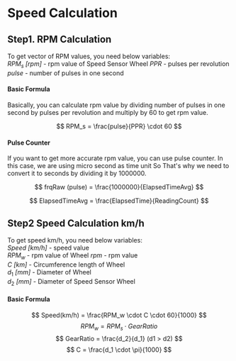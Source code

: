 # Speed Calculation
## Step1. RPM Calculation
To get vector of RPM values, you need below variables:  
$RPM_s$ *[rpm]* - rpm value of Speed Sensor Wheel
$PPR$ - pulses per revolution  
$pulse$ - number of pulses in one second

#### Basic Formula
Basically, you can calculate rpm value by dividing number of pulses in one second by pulses per revolution and multiply by 60 to get rpm value.

$$
RPM_s = \frac{pulse}{PPR} \cdot 60
$$

#### Pulse Counter
If you want to get more accurate rpm value, you can use pulse counter.
In this case, we are using micro second as time unit So That's why we need to convert it to seconds by dividing it by 1000000.

$$
frqRaw (pulse) = \frac{1000000}{ElapsedTimeAvg}
$$

$$
ElapsedTimeAvg = \frac{ElapsedTime}{ReadingCount}
$$

## Step2 Speed Calculation km/h
To get speed km/h, you need below variables:  
$Speed$ *[km/h]* - speed value  
$RPM_w$ - rpm value of Wheel
$rpm$ - rpm value  
$C$ *[km]* - Circumference length of Wheel  
$d_1$ *[mm]* - Diameter of Wheel  
$d_2$ *[mm]* - Diameter of Speed Sensor Wheel  

#### Basic Formula
$$
Speed(km/h) = \frac{RPM_w \cdot C \cdot 60}{1000}
$$
$$
RPM_w = {RPM_s} \cdot {GearRatio}
$$
$$
GearRatio = \frac{d_2}{d_1} (d1 > d2)
$$ 
$$
C = \frac{d_1 \cdot \pi}{1000}
$$
